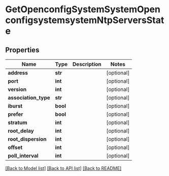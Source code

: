 # GetOpenconfigSystemSystemOpenconfigsystemsystemNtpServersState

## Properties
Name | Type | Description | Notes
------------ | ------------- | ------------- | -------------
**address** | **str** |  | [optional] 
**port** | **int** |  | [optional] 
**version** | **int** |  | [optional] 
**association_type** | **str** |  | [optional] 
**iburst** | **bool** |  | [optional] 
**prefer** | **bool** |  | [optional] 
**stratum** | **int** |  | [optional] 
**root_delay** | **int** |  | [optional] 
**root_dispersion** | **int** |  | [optional] 
**offset** | **int** |  | [optional] 
**poll_interval** | **int** |  | [optional] 

[[Back to Model list]](../README.md#documentation-for-models) [[Back to API list]](../README.md#documentation-for-api-endpoints) [[Back to README]](../README.md)


